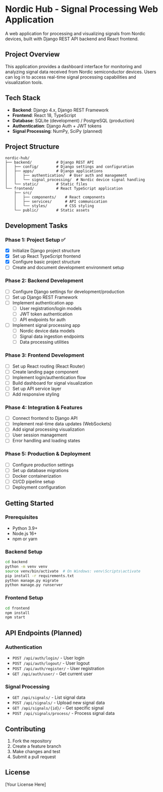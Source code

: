 # Nordic Hub - Signal Processing Web Application

A web application for processing and visualizing signals from Nordic devices, built with Django REST API backend and React frontend.

## Project Overview

This application provides a dashboard interface for monitoring and analyzing signal data received from Nordic semiconductor devices. Users can log in to access real-time signal processing capabilities and visualization tools.

## Tech Stack

- **Backend**: Django 4.x, Django REST Framework
- **Frontend**: React 18, TypeScript
- **Database**: SQLite (development) / PostgreSQL (production)
- **Authentication**: Django Auth + JWT tokens
- **Signal Processing**: NumPy, SciPy (planned)

## Project Structure

```
nordic-hub/
├── backend/           # Django REST API
│   ├── config/        # Django settings and configuration
│   ├── apps/          # Django applications
│   │   ├── authentication/  # User auth and management
│   │   └── signal_processing/  # Nordic device signal handling
│   └── static/        # Static files
└── frontend/          # React TypeScript application
    ├── src/
    │   ├── components/    # React components
    │   ├── services/      # API communication
    │   └── styles/        # CSS styling
    └── public/        # Static assets
```

## Development Tasks

### Phase 1: Project Setup ✅
- [x] Initialize Django project structure
- [x] Set up React TypeScript frontend
- [x] Configure basic project structure
- [ ] Create and document development environment setup

### Phase 2: Backend Development
- [ ] Configure Django settings for development/production
- [ ] Set up Django REST Framework
- [ ] Implement authentication app
  - [ ] User registration/login models
  - [ ] JWT token authentication
  - [ ] API endpoints for auth
- [ ] Implement signal processing app
  - [ ] Nordic device data models
  - [ ] Signal data ingestion endpoints
  - [ ] Data processing utilities

### Phase 3: Frontend Development
- [ ] Set up React routing (React Router)
- [ ] Create landing page component
- [ ] Implement login/authentication flow
- [ ] Build dashboard for signal visualization
- [ ] Set up API service layer
- [ ] Add responsive styling

### Phase 4: Integration & Features
- [ ] Connect frontend to Django API
- [ ] Implement real-time data updates (WebSockets)
- [ ] Add signal processing visualization
- [ ] User session management
- [ ] Error handling and loading states

### Phase 5: Production & Deployment
- [ ] Configure production settings
- [ ] Set up database migrations
- [ ] Docker containerization
- [ ] CI/CD pipeline setup
- [ ] Deployment configuration

## Getting Started

### Prerequisites
- Python 3.9+
- Node.js 16+
- npm or yarn

### Backend Setup
```bash
cd backend
python -m venv venv
source venv/bin/activate  # On Windows: venv\Scripts\activate
pip install -r requirements.txt
python manage.py migrate
python manage.py runserver
```

### Frontend Setup
```bash
cd frontend
npm install
npm start
```

## API Endpoints (Planned)

### Authentication
- `POST /api/auth/login/` - User login
- `POST /api/auth/logout/` - User logout
- `POST /api/auth/register/` - User registration
- `GET /api/auth/user/` - Get current user

### Signal Processing
- `GET /api/signals/` - List signal data
- `POST /api/signals/` - Upload new signal data
- `GET /api/signals/{id}/` - Get specific signal
- `POST /api/signals/process/` - Process signal data

## Contributing

1. Fork the repository
2. Create a feature branch
3. Make changes and test
4. Submit a pull request

## License

[Your License Here]